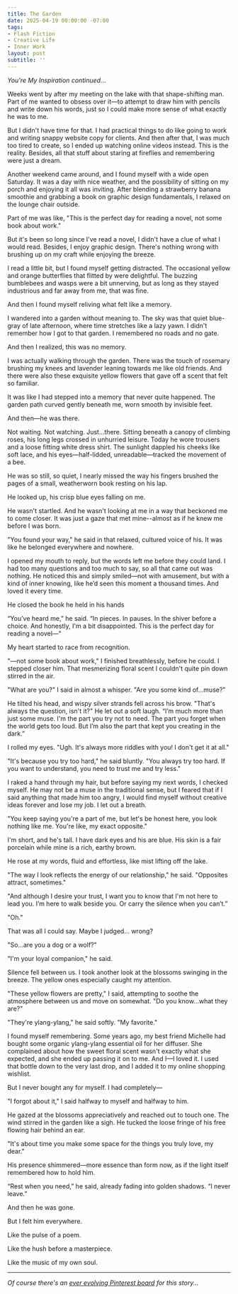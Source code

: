 ```yaml
---
title: The Garden 
date: 2025-04-19 00:00:00 -07:00
tags:
- Flash Fiction 
- Creative Life 
- Inner Work 
layout: post
subtitle: ''
---
```

*You're My Inspiration continued...*

Weeks went by after my meeting on the lake with that shape-shifting man.  Part of me wanted to obsess over it—to attempt to draw him with pencils and write down his words, just so I could make more sense of what exactly he was to me.

But I didn't have time for that. I had practical things to do like going to work and writing snappy website copy for clients. And then after that, I was much too tired to create, so I ended up watching online videos instead. This is the reality. Besides, all that stuff about staring at fireflies and remembering were just a dream. 

Another weekend came around, and I found myself with a wide open Saturday. It was a day with nice weather, and the possibility of sitting on my porch and enjoying it all was inviting. After blending a strawberry banana smoothie and grabbing a book on graphic design fundamentals, I relaxed on the lounge chair outside.

Part of me was like, "This is the perfect day for reading a novel, not some book about work."

But it's been so long since I've read a novel, I didn't have a clue of what I would read. Besides, I enjoy graphic design. There's nothing wrong with brushing up on my craft while enjoying the breeze.

I read a little bit, but I found myself getting distracted. The occasional yellow and orange butterflies that flitted by were delightful. The buzzing bumblebees and wasps were a bit unnerving, but as long as they stayed industrious and far away from me, that was fine.

And then I found myself reliving what felt like a memory. 

I wandered into a garden without meaning to. The sky was that quiet blue-gray of late afternoon, where time stretches like a lazy yawn. I didn't remember how I got to that garden. I remembered no roads and no gate.

And then I realized, this was no memory. 

I was actually walking through the garden. There was the touch of rosemary brushing my knees and lavender leaning towards me like old friends. And there were also these exquisite yellow flowers that gave off a scent that felt so familiar.

It was like I had stepped into a memory that never quite happened. The garden path curved gently beneath me, worn smooth by invisible feet. 

And then—he was there.

Not waiting. Not watching. Just...there. Sitting beneath a canopy of climbing roses, his long legs crossed in unhurried leisure. Today he wore trousers and a loose fitting white dress shirt. The sunlight dappled his cheeks like soft lace, and his eyes—half-lidded, unreadable—tracked the movement of a bee. 

He was so still, so quiet, I nearly missed the way his fingers brushed the pages of a small, weatherworn book resting on his lap.

He looked up, his crisp blue eyes falling on me.

He wasn't startled. And he wasn't looking at me in a way that beckoned me to come closer. It was just a gaze that met mine--almost as if he knew me before I was born. 

"You found your way," he said in that relaxed, cultured voice of his. It was like he belonged everywhere and nowhere.

I opened my mouth to reply, but the words left me before they could land. I had too many questions and too much to say, so all that came out was nothing. He noticed this and simply smiled—not with amusement, but with a kind of inner knowing, like he’d seen this moment a thousand times. And loved it every time.

He closed the book he held in his hands

“You’ve heard me,” he said. “In pieces. In pauses. In the shiver before a choice. And honestly, I'm a bit disappointed. This is the perfect day for reading a novel—"

My heart started to race from recognition.

"—not some book about work," I finished breathlessly, before he could. I stepped closer him. That mesmerizing floral scent I couldn't quite pin down stirred in the air.

"What are you?" I said in almost a whisper. "Are you some kind of...muse?"

He tilted his head, and wispy silver strands fell across his brow. "That's always the question, isn't it?" He let out a soft laugh. “I’m much more than just some muse. I'm the part you try not to need. The part you forget when the world gets too loud. But I’m also the part that kept you creating in the dark.”

I rolled my eyes. "Ugh. It's always more riddles with you! I don't get it at all."

"It's because you try too hard," he said bluntly. "You always try too hard. If you want to understand, you need to trust me and try less."

I raked a hand through my hair, but before saying my next words, I checked myself. He may not be a muse in the traditional sense, but I feared that if I said anything that made him too angry, I would find myself without creative ideas forever and lose my job. I let out a breath.

"You keep saying you're a part of me, but let's be honest here, you look nothing like me. You're like, my exact opposite."

I'm short, and he's tall. I have dark eyes and his are blue. His skin is a fair porcelain while mine is a rich, earthy brown. 

He rose at my words, fluid and effortless, like mist lifting off the lake. 

"The way I look reflects the energy of our relationship," he said. "Opposites attract, sometimes."

"And although I desire your trust, I want you to know that I'm not here to lead you. I’m here to walk beside you. Or carry the silence when you can’t.”

"Oh."

That was all I could say. Maybe I judged... wrong?

"So...are you a dog or a wolf?"

"I'm your loyal companion," he said. 

Silence fell between us. I took another look at the blossoms swinging in the breeze. The yellow ones especially caught my attention.

"These yellow flowers are pretty," I said, attempting to soothe the atmosphere between us and move on somewhat. "Do you know...what they are?"

"They're ylang-ylang," he said softly. "My favorite."

I found myself remembering. Some years ago, my best friend Michelle had bought some organic ylang-ylang essential oil for her diffuser. She complained about how the sweet floral scent wasn't exactly what she expected, and she ended up passing it on to me. And I—I loved it. I used that bottle down to the very last drop, and I added it to my online shopping wishlist. 

But I never bought any for myself. I had completely—

"I forgot about it," I said halfway to myself and halfway to him. 

He gazed at the blossoms appreciatively and reached out to touch one. The wind stirred in the garden like a sigh. He tucked the loose fringe of his free flowing hair behind an ear.

"It's about time you make some space for the things you truly love, my dear."

His presence shimmered—more essence than form now, as if the light itself remembered how to hold him.

“Rest when you need,” he said, already fading into golden shadows. “I never leave.”

And then he was gone.

But I felt him everywhere.

Like the pulse of a poem.

Like the hush before a masterpiece.

Like the music of my own soul.

---

*Of course there's an [ever evolving Pinterest board](https://pin.it/2QHjJcuRv) for this story...*
